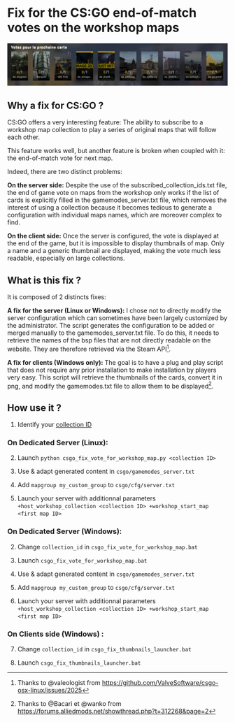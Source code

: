 # Fix for the CS:GO end-of-match votes on the workshop maps 

![Alt text](imgs/VoteWithThumbnails.png?raw=true "Vote With Thumbnails")

## Why a fix for CS:GO ?

CS:GO offers a very interesting feature: The ability to subscribe to a workshop map collection to play a series of original maps that will follow each other.

This feature works well, but another feature is broken when coupled with it: the end-of-match vote for next map.

Indeed, there are two distinct problems:

**On the server side:** Despite the use of the subscribed_collection_ids.txt file, the end of game vote on maps from the workshop only works if the list of cards is explicitly filled in the gamemodes_server.txt file, which removes the interest of using a collection because it becomes tedious to generate a configuration with individual maps names, which are moreover complex to find.

**On the client side:** Once the server is configured, the vote is displayed at the end of the game, but it is impossible to display thumbnails of map. Only a name and a generic thumbnail are displayed, making the vote much less readable, especially on large collections.

## What is this fix ?

It is composed of 2 distincts fixes:

**A fix for the server (Linux or Windows):** I chose not to directly modify the server configuration which can sometimes have been largely customized by the administrator. The script generates the configuration to be added or merged manually to the gamemodes_server.txt file. To do this, it needs to retrieve the names of the bsp files that are not directly readable on the website. They are therefore retrieved via the Steam API[^1].

**A fix for clients (Windows only):** The goal is to have a plug and play script that does not require any prior installation to make installation by players very easy. This script will retrieve the thumbnails of the cards, convert it in png, and modify the gamemodes.txt file to allow them to be displayed[^2].

## How use it ?

1. Identify your [collection ID](https://steamcommunity.com/workshop/browse/?section=collections&appid=730)

### On Dedicated Server (Linux): 

2. Launch `python csgo_fix_vote_for_workshop_map.py <collection ID>`

3. Use & adapt generated content in `csgo/gamemodes_server.txt`

4. Add `mapgroup my_custom_group` to `csgo/cfg/server.txt`

5. Launch your server with additionnal parameters `+host_workshop_collection <collection ID> +workshop_start_map <first map ID>`

### On Dedicated Server (Windows): 

2. Change `collection_id` in `csgo_fix_vote_for_workshop_map.bat`

3. Launch `csgo_fix_vote_for_workshop_map.bat`

4. Use & adapt generated content in `csgo/gamemodes_server.txt`

5. Add `mapgroup my_custom_group` to `csgo/cfg/server.txt`

6. Launch your server with additionnal parameters `+host_workshop_collection <collection ID> +workshop_start_map <first map ID>`

### On Clients side (Windows) : 

7. Change `collection_id` in `csgo_fix_thumbnails_launcher.bat`

8. Launch  `csgo_fix_thumbnails_launcher.bat`

[^1]: Thanks to @valeologist from https://github.com/ValveSoftware/csgo-osx-linux/issues/2025
[^2]: Thanks to @Bacari et @wanko from https://forums.alliedmods.net/showthread.php?t=312268&page=2
